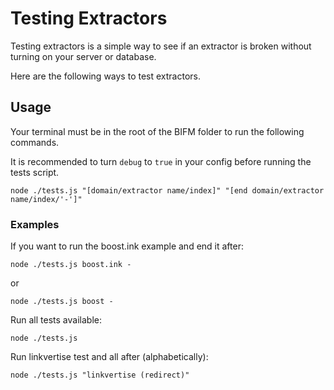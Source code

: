 # Testing Extractors

Testing extractors is a simple way to see if an extractor is broken without turning on your server or database.

Here are the following ways to test extractors.

## Usage

Your terminal must be in the root of the BIFM folder to run the following commands.

It is recommended to turn `debug` to `true` in your config before running the tests script.

```
node ./tests.js "[domain/extractor name/index]" "[end domain/extractor name/index/'-']"
```

### Examples

If you want to run the boost.ink example and end it after:

```
node ./tests.js boost.ink -
```

or

```
node ./tests.js boost -
```

Run all tests available: 

```
node ./tests.js 
```

Run linkvertise test and all after (alphabetically):

```
node ./tests.js "linkvertise (redirect)"
```